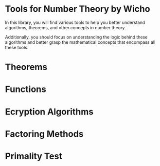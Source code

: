 # Tools for Number Theory by Wicho

In this library, you will find various tools to help you better understand algorithms, theorems, and other concepts in number theory.

Additionally, you should focus on understanding the logic behind these algorithms and better grasp the mathematical concepts that encompass all these tools.

# Theorems

# Functions

# Ecryption Algorithms

# Factoring Methods

# Primality Test

